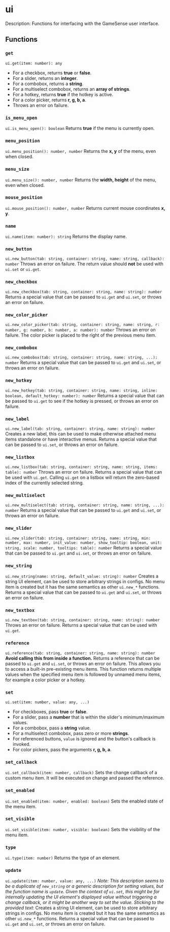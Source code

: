 # ui
Description:
Functions for interfacing with the GameSense user interface.

## Functions

### `get`
`ui.get(item: number): any`
*   For a checkbox, returns **true** or **false**.
*   For a slider, returns an **integer**.
*   For a combobox, returns a **string**.
*   For a multiselect combobox, returns an **array of strings**.
*   For a hotkey, returns **true** if the hotkey is active.
*   For a color picker, returns **r, g, b, a**.
*   Throws an error on failure.

### `is_menu_open`
`ui.is_menu_open(): boolean`
Returns **true** if the menu is currently open.

### `menu_position`
`ui.menu_position(): number, number`
Returns the **x, y** of the menu, even when closed.

### `menu_size`
`ui.menu_size(): number, number`
Returns the **width, height** of the menu, even when closed.

### `mouse_position`
`ui.mouse_position(): number, number`
Returns current mouse coordinates **x, y**.

### `name`
`ui.name(item: number): string`
Returns the display name.

### `new_button`
`ui.new_button(tab: string, container: string, name: string, callback): number`
Throws an error on failure. The return value should **not** be used with `ui.set` or `ui.get`.

### `new_checkbox`
`ui.new_checkbox(tab: string, container: string, name: string): number`
Returns a special value that can be passed to `ui.get` and `ui.set`, or throws an error on failure.

### `new_color_picker`
`ui.new_color_picker(tab: string, container: string, name: string, r: number, g: number, b: number, a: number): number`
Throws an error on failure. The color picker is placed to the right of the previous menu item.

### `new_combobox`
`ui.new_combobox(tab: string, container: string, name: string, ...): number`
Returns a special value that can be passed to `ui.get` and `ui.set`, or throws an error on failure.

### `new_hotkey`
`ui.new_hotkey(tab: string, container: string, name: string, inline: boolean, default_hotkey: number): number`
Returns a special value that can be passed to `ui.get` to see if the hotkey is pressed, or throws an error on failure.

### `new_label`
`ui.new_label(tab: string, container: string, name: string): number`
Creates a new label, this can be used to make otherwise attached menu items standalone or have interactive menus. Returns a special value that can be passed to `ui.set`, or throws an error on failure.

### `new_listbox`
`ui.new_listbox(tab: string, container: string, name: string, items: table): number`
Throws an error on failure. Returns a special value that can be used with `ui.get`. Calling `ui.get` on a listbox will return the zero-based index of the currently selected string.

### `new_multiselect`
`ui.new_multiselect(tab: string, container: string, name: string, ...): number`
Returns a special value that can be passed to `ui.get` and `ui.set`, or throws an error on failure.

### `new_slider`
`ui.new_slider(tab: string, container: string, name: string, min: number, max: number, init_value: number, show_tooltip: boolean, unit: string, scale: number, tooltips: table): number`
Returns a special value that can be passed to `ui.get` and `ui.set`, or throws an error on failure.

### `new_string`
`ui.new_string(name: string, default_value: string): number`
Creates a string UI element, can be used to store arbitrary strings in configs. No menu item is created but it has the same semantics as other `ui.new_*` functions. Returns a special value that can be passed to `ui.get` and `ui.set`, or throws an error on failure.

### `new_textbox`
`ui.new_textbox(tab: string, container: string, name: string): number`
Throws an error on failure. Returns a special value that can be used with `ui.get`.

### `reference`
`ui.reference(tab: string, container: string, name: string): number`
**Avoid calling this from inside a function.** Returns a reference that can be passed to `ui.get` and `ui.set`, or throws an error on failure. This allows you to access a built-in pre-existing menu items. This function returns multiple values when the specified menu item is followed by unnamed menu items, for example a color picker or a hotkey.

### `set`
`ui.set(item: number, value: any, ...)`
*   For checkboxes, pass **true** or **false**.
*   For a slider, pass a **number** that is within the slider's minimum/maximum values.
*   For a combobox, pass a **string** value.
*   For a multiselect combobox, pass zero or more **strings**.
*   For referenced buttons, `value` is ignored and the button's callback is invoked.
*   For color pickers, pass the arguments **r, g, b, a**.

### `set_callback`
`ui.set_callback(item: number, callback)`
Sets the change callback of a custom menu item. It will be executed on change and passed the reference.

### `set_enabled`
`ui.set_enabled(item: number, enabled: boolean)`
Sets the enabled state of the menu item.

### `set_visible`
`ui.set_visible(item: number, visible: boolean)`
Sets the visibility of the menu item.

### `type`
`ui.type(item: number)`
Returns the type of an element.

### `update`
`ui.update(item: number, value: any, ...)`
*Note: This description seems to be a duplicate of `new_string` or a generic description for setting values, but the function name is `update`. Given the context of `ui.set`, this might be for internally updating the UI element's displayed value without triggering a change callback, or it might be another way to set the value. Sticking to the provided text:*
Creates a string UI element, can be used to store arbitrary strings in configs. No menu item is created but it has the same semantics as other `ui.new_*` functions. Returns a special value that can be passed to `ui.get` and `ui.set`, or throws an error on failure.